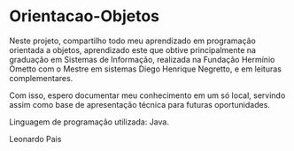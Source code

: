 # Orientacao-Objetos

Neste projeto, compartilho todo meu aprendizado em programação orientada a objetos, aprendizado este que obtive principalmente na graduação em Sistemas de Informação, realizada na Fundação Hermínio Ometto com o Mestre em sistemas Diego Henrique Negretto, e em leituras complementares.

Com isso, espero documentar meu conhecimento em um só local, servindo assim como base de apresentação técnica para futuras oportunidades.

Linguagem de programação utilizada: Java.

Leonardo Pais
